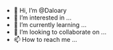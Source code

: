 - 👋 Hi, I’m @Daloary
- 👀 I’m interested in ...
- 🌱 I’m currently learning ...
- 💞️ I’m looking to collaborate on ...
- 📫 How to reach me ...

<!---
Daloary/Daloary is a ✨ special ✨ repository because its `README.md` (this file) appears on your GitHub profile.
You can click the Preview link to take a look at your changes.
--->
